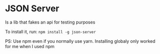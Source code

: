 # JSON Server

Is a lib that fakes an api for testing purposes

To install it, run: 
`npm install -g json-server`

PS: Use npm even if you normally use yarn. Installing globaly only worked for me when I used npm
